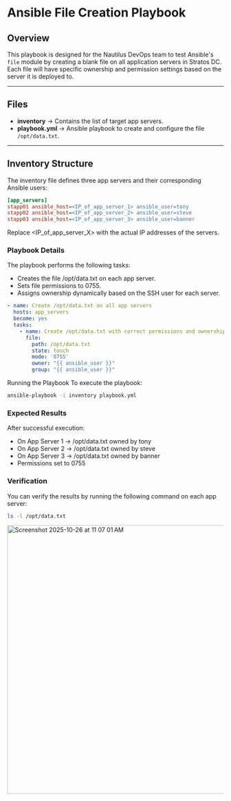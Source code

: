 # Ansible File Creation Playbook

## Overview
This playbook is designed for the Nautilus DevOps team to test Ansible's `file` module by creating a blank file on all application servers in Stratos DC.  
Each file will have specific ownership and permission settings based on the server it is deployed to.

---

## Files
- **inventory** → Contains the list of target app servers.
- **playbook.yml** → Ansible playbook to create and configure the file `/opt/data.txt`.

---

## Inventory Structure
The inventory file defines three app servers and their corresponding Ansible users:

```ini
[app_servers]
stapp01 ansible_host=<IP_of_app_server_1> ansible_user=tony
stapp02 ansible_host=<IP_of_app_server_2> ansible_user=steve
stapp03 ansible_host=<IP_of_app_server_3> ansible_user=banner
```
Replace <IP_of_app_server_X> with the actual IP addresses of the servers.

### Playbook Details
The playbook performs the following tasks:
- Creates the file /opt/data.txt on each app server.
- Sets file permissions to 0755.
- Assigns ownership dynamically based on the SSH user for each server.
```yaml
- name: Create /opt/data.txt on all app servers
  hosts: app_servers
  become: yes
  tasks:
    - name: Create /opt/data.txt with correct permissions and ownership
      file:
        path: /opt/data.txt
        state: touch
        mode: '0755'
        owner: "{{ ansible_user }}"
        group: "{{ ansible_user }}"
```
Running the Playbook
To execute the playbook:
```bash
ansible-playbook -i inventory playbook.yml
```
### Expected Results
After successful execution:
  - On App Server 1 → /opt/data.txt owned by tony
  - On App Server 2 → /opt/data.txt owned by steve
  - On App Server 3 → /opt/data.txt owned by banner
  - Permissions set to 0755

### Verification
You can verify the results by running the following command on each app server:
```bash
ls -l /opt/data.txt
```
<img width="1706" height="625" alt="Screenshot 2025-10-26 at 11 07 01 AM" src="https://github.com/user-attachments/assets/e65f0efa-5cf3-4116-8a1f-c9eccdc25815" />

